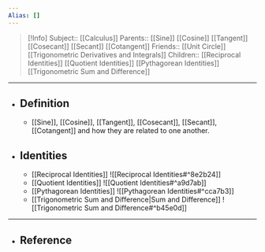 ```yaml
---
Alias: []
---
```

> [!Info]
> Subject:: [[Calculus]]
> Parents:: [[Sine]] [[Cosine]] [[Tangent]] [[Cosecant]] [[Secant]] [[Cotangent]]
> Friends:: [[Unit Circle]] [[Trigonometric Derivatives and Integrals]]
> Children:: [[Reciprocal Identities]] [[Quotient Identities]] [[Pythagorean Identities]] [[Trigonometric Sum and Difference]]
---
- ## Definition
	- [[Sine]], [[Cosine]], [[Tangent]], [[Cosecant]], [[Secant]], [[Cotangent]] and how they are related to one another.
- ## Identities
	- [[Reciprocal Identities]]
	  ![[Reciprocal Identities#^8e2b24]]
	- [[Quotient Identities]]
	  ![[Quotient Identities#^a9d7ab]]
	- [[Pythagorean Identities]]
	  ![[Pythagorean Identities#^cca7b3]]
	- [[Trigonometric Sum and Difference|Sum and Difference]]
	  ![[Trigonometric Sum and Difference#^b45e0d]]
---
- ## Reference